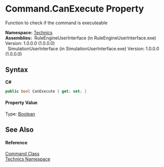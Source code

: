 # Command.CanExecute Property 
 

Function to check if the command is executeable

**Namespace:**&nbsp;<a href="f9f22137-e96e-7e9b-007b-203cf730387b">Technics</a><br />**Assemblies:**&nbsp;&nbsp;RuleEngineUserInterface (in RuleEngineUserInterface.exe) Version: 1.0.0.0 (1.0.0.0)<br />&nbsp;&nbsp;SimulationUserInterface (in SimulationUserInterface.exe) Version: 1.0.0.0 (1.0.0.0)<br />

## Syntax

**C#**<br />
``` C#
public bool CanExecute { get; set; }
```


#### Property Value
Type: <a href="http://msdn2.microsoft.com/en-us/library/a28wyd50" target="_blank">Boolean</a>

## See Also


#### Reference
<a href="d830adc1-f890-c592-73a3-e36bf8c069f5">Command Class</a><br /><a href="f9f22137-e96e-7e9b-007b-203cf730387b">Technics Namespace</a><br />